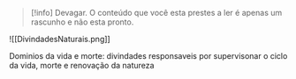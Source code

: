 >[!info] Devagar.
>O conteúdo que você esta prestes a ler é apenas um rascunho e não esta pronto.

![[DivindadesNaturais.png]]

Dominios da vida e morte: divindades responsaveis por supervisonar o ciclo da vida, morte e renovação da natureza